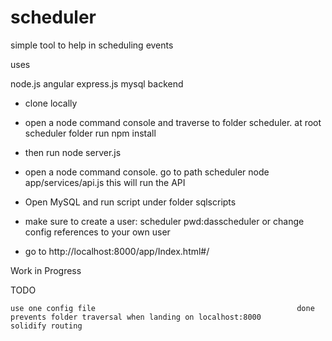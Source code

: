 # scheduler
simple tool to help in scheduling events

uses

node.js
angular
express.js
mysql backend

* clone locally

* open a node command console and traverse to folder scheduler. at root scheduler folder run
   npm install
   
* then run
   node server.js

* open a node command console. go to path scheduler node app/services/api.js
    this will run the API
    
* Open MySQL and run script under folder sqlscripts

* make sure to create a user: scheduler pwd:dasscheduler or change config references to your own user

* go to http://localhost:8000/app/Index.html#/        

Work in Progress


TODO

    use one config file                                             done
    prevents folder traversal when landing on localhost:8000        
    solidify routing